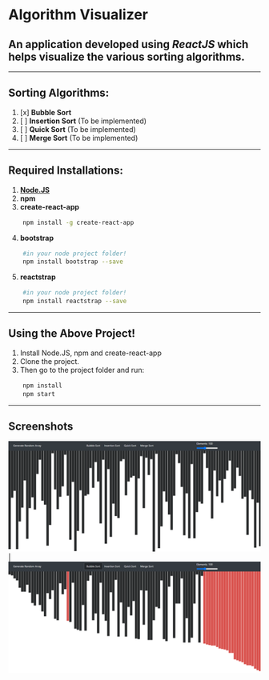 # Algorithm Visualizer
An application developed using ***ReactJS*** which helps visualize the various sorting algorithms.
---
---
## Sorting Algorithms: 

1) [x] **Bubble Sort**
2) [ ] **Insertion Sort** (To be implemented)
3) [ ] **Quick Sort** (To be implemented)
4) [ ] **Merge Sort** (To be implemented)
---
## Required Installations: 

1) [**Node.JS**](https://nodejs.org/en/)
2) **npm**
3) **create-react-app** 
```bash
    npm install -g create-react-app
```
4) **bootstrap**
```bash
    #in your node project folder!
    npm install bootstrap --save
```
5) **reactstrap**
```bash
    #in your node project folder!
    npm install reactstrap --save
```
---

## Using the Above Project!

1. Install Node.JS, npm and create-react-app
2. Clone the project.
3. Then go to the project folder and run:
```bash
    npm install
    npm start
```
---

## Screenshots

![initial](screenshots/init.png)   | ![sorting](screenshots/sorting.png)






